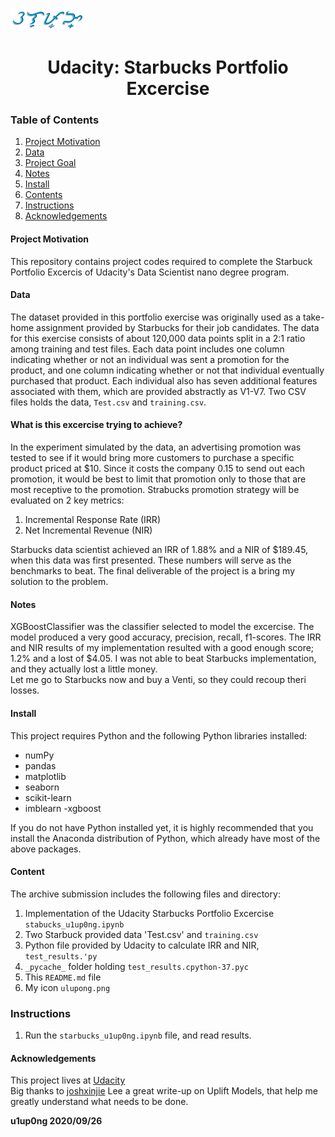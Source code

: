 ![ulupong](ulupong.png?raw=true "ulupong")

<h1><center>Udacity: Starbucks Portfolio Excercise</center></h1>

### Table of Contents
1. [Project Motivation](#pm)
2. [Data](#data)
3. [Project Goal](#goal)
3. [Notes](#notes)
5. [Install](#install)
6. [Contents](#contents)
7. [Instructions](#instructions)
8. [Acknowledgements](#ack)

#### Project Motivation<a name="pm"></a>
This repository contains project codes required to complete the Starbuck Portfolio Excercis of Udacity's Data Scientist nano degree program.

#### Data <a name="data"></a>
The dataset provided in this portfolio exercise was originally used as a take-home assignment provided by Starbucks for their job candidates. The data for this exercise consists of about 120,000 data points split in a 2:1 ratio among training and test files. Each data point includes one column indicating whether or not an individual was sent a promotion for the product, and one column indicating whether or not that individual eventually purchased that product. Each individual also has seven additional features associated with them, which are provided abstractly as V1-V7. Two CSV files holds the data, `Test.csv` and `training.csv`.

#### What is this excercise trying to achieve?<a name="goal"></a>
  In the experiment simulated by the data, an advertising promotion was tested to see if it would bring more customers to purchase a specific product priced at $10. Since it costs the company 0.15 to send out each promotion, it would be best to limit that promotion only to those that are most receptive to the promotion. Strabucks promotion strategy will be evaluated on 2 key metrics:
  1. Incremental Response Rate (IRR)
  1. Net Incremental Revenue (NIR)
 
Starbucks data scientist achieved an IRR of 1.88% and a NIR of $189.45, when this data was first presented. These numbers will serve as the benchmarks to beat. The final deliverable of the project is a bring my solution to the problem.<br>

#### Notes<a name="notes"></a>
XGBoostClassifier was the classifier selected to model the excercise. The model produced a very good accuracy, precision, recall, f1-scores.
The IRR and NIR results of my implementation resulted with a good enough score; 1.2% and a lost of $4.05.
I was not able to beat Starbucks implementation, and they actually lost a little money.<br>
Let me go to Starbucks now and buy a Venti, so they could recoup theri losses.


#### Install<a name="install"></a>
This project requires Python and the following Python libraries installed:

- numPy
- pandas
- matplotlib
- seaborn
- scikit-learn
- imblearn
 -xgboost

If you do not have Python installed yet, it is highly recommended that you install the Anaconda distribution of Python, which already have most of the above packages.

#### Content<a name="contents"></a>
The archive submission includes the following files and directory:<br>
1. Implementation of the Udacity Starbucks Portfolio Excercise `stabucks_u1up0ng.ipynb`<br>
2. Two Starbuck provided data 'Test.csv' and `training.csv`<br>
3. Python file provided by Udacity to calculate IRR and NIR, `test_results.'py`<br>
4. `_pycache_` folder holding `test_results.cpython-37.pyc`
5. This `README.md` file
6. My icon `ulupong.png`

### Instructions<a name="instructions"></a>
1. Run the `starbucks_u1up0ng.ipynb` file, and read results.



#### Acknowledgements<a name="ack"></a>
This project lives at [Udacity](https://classroom.udacity.com/nanodegrees/nd025-ent/parts/347da0f8-5670-4bbf-8587-b02b7c0fe111/modules/54d0cedc-dd84-4cfb-9a22-f665a062102c/lessons/f3191984-c26c-4927-9ec4-a55ffd40b9c5/concepts/e202df31-f5a7-4077-908b-117ce1a6b57d)<br>
Big thanks to [joshxinjie](https://medium.com/datadriveninvestor/simple-machine-learning-techniques-to-improve-your-marketing-strategy-demystifying-uplift-models-dc4fb3f927a2) Lee a great write-up on Uplift Models, that help me greatly understand what needs to be done.

**u1up0ng 2020/09/26**